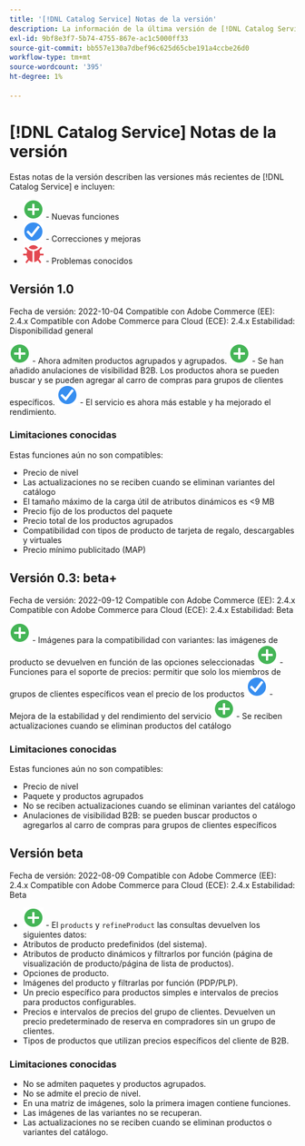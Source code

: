 ```yaml
---
title: '[!DNL Catalog Service] Notas de la versión'
description: La información de la última versión de [!DNL Catalog Service] para Adobe Commerce.
exl-id: 9bf8e3f7-5b74-4755-867e-ac1c5000ff33
source-git-commit: bb557e130a7dbef96c625d65cbe191a4ccbe26d0
workflow-type: tm+mt
source-wordcount: '395'
ht-degree: 1%

---
```


# [!DNL Catalog Service] Notas de la versión

Estas notas de la versión describen las versiones más recientes de [!DNL Catalog Service] e incluyen:

* ![Nuevo](../assets/new.svg) - Nuevas funciones
* ![Corrección](../assets/fix.svg) - Correcciones y mejoras
* ![Error](../assets/bug.svg) - Problemas conocidos

## Versión 1.0

Fecha de versión: 2022-10-04 Compatible con Adobe Commerce (EE): 2.4.x Compatible con Adobe Commerce para Cloud (ECE): 2.4.x Estabilidad: Disponibilidad general

![Nuevo](../assets/new.svg) - Ahora admiten productos agrupados y agrupados.
![Nuevo](../assets/new.svg) - Se han añadido anulaciones de visibilidad B2B. Los productos ahora se pueden buscar y se pueden agregar al carro de compras para grupos de clientes específicos.
![Corrección](../assets/fix.svg) - El servicio es ahora más estable y ha mejorado el rendimiento.

### Limitaciones conocidas

Estas funciones aún no son compatibles:

* Precio de nivel
* Las actualizaciones no se reciben cuando se eliminan variantes del catálogo
* El tamaño máximo de la carga útil de atributos dinámicos es &lt;9 MB
* Precio fijo de los productos del paquete
* Precio total de los productos agrupados
* Compatibilidad con tipos de producto de tarjeta de regalo, descargables y virtuales
* Precio mínimo publicitado (MAP)

## Versión 0.3: beta+

Fecha de versión: 2022-09-12 Compatible con Adobe Commerce (EE): 2.4.x Compatible con Adobe Commerce para Cloud (ECE): 2.4.x Estabilidad: Beta

![Nuevo](../assets/new.svg) - Imágenes para la compatibilidad con variantes: las imágenes de producto se devuelven en función de las opciones seleccionadas
![Nuevo](../assets/new.svg) - Funciones para el soporte de precios: permitir que solo los miembros de grupos de clientes específicos vean el precio de los productos
![Corrección](../assets/fix.svg) - Mejora de la estabilidad y del rendimiento del servicio
![Nuevo](../assets/new.svg) - Se reciben actualizaciones cuando se eliminan productos del catálogo

### Limitaciones conocidas

Estas funciones aún no son compatibles:

* Precio de nivel
* Paquete y productos agrupados
* No se reciben actualizaciones cuando se eliminan variantes del catálogo
* Anulaciones de visibilidad B2B: se pueden buscar productos o agregarlos al carro de compras para grupos de clientes específicos

## Versión beta

Fecha de versión: 2022-08-09 Compatible con Adobe Commerce (EE): 2.4.x Compatible con Adobe Commerce para Cloud (ECE): 2.4.x Estabilidad: Beta

* ![Nuevo](../assets/new.svg) - El `products` y `refineProduct` las consultas devuelven los siguientes datos:
* Atributos de producto predefinidos (del sistema).
* Atributos de producto dinámicos y filtrarlos por función (página de visualización de producto/página de lista de productos).
* Opciones de producto.
* Imágenes del producto y filtrarlas por función (PDP/PLP).
* Un precio específico para productos simples e intervalos de precios para productos configurables.
* Precios e intervalos de precios del grupo de clientes. Devuelven un precio predeterminado de reserva en compradores sin un grupo de clientes.
* Tipos de productos que utilizan precios específicos del cliente de B2B.

### Limitaciones conocidas

* No se admiten paquetes y productos agrupados.
* No se admite el precio de nivel.
* En una matriz de imágenes, solo la primera imagen contiene funciones.
* Las imágenes de las variantes no se recuperan.
* Las actualizaciones no se reciben cuando se eliminan productos o variantes del catálogo.
